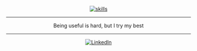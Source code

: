 <div align="center">

  [![skills](https://skillicons.dev/icons?i=js,html,css,react,nodejs,java,golang,linux,bash,mysql,aws)](https://skillicons.dev)
  
</div>

----

<div align=center>
  Being useful is hard, but I try my best
</div>

----
<div align="center">
  
  [![LinkedIn](https://img.shields.io/badge/linkedin-%230077B5.svg?style=for-the-badge&logo=linkedin&logoColor=white)](https://www.linkedin.com/in/arfaria/)

</div>
